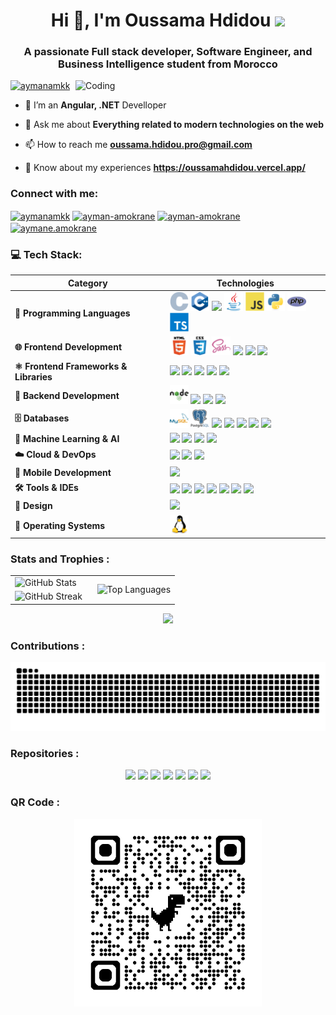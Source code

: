 

<h1 align="center">Hi 👋, I'm Oussama Hdidou <img src="https://komarev.com/ghpvc/?username=oussamahdidou"  /></h1>
<h3 align="center">A passionate Full stack developer, Software Engineer, and Business Intelligence student from Morocco</h3>

<img align="right" alt="Coding" width="400" src="https://cdn.dribbble.com/users/1162077/screenshots/3848914/programmer.gif">

<p align="left"> <a href="https://twitter.com/oussamahdidou1" target="blank"><img src="https://img.shields.io/twitter/follow/oussamahdidou?logo=twitter&style=for-the-badge" alt="aymanamkk" /></a> </p>



- 🌱 I’m an  **Angular, .NET** Develloper





- 💬 Ask me about **Everything related to modern technologies on the web**

- 📫 How to reach me **oussama.hdidou.pro@gmail.com**
- 📄 Know about my experiences **https://oussamahdidou.vercel.app/**



<h3 align="left">Connect with me:</h3>
<p align="left">

<a href="https://twitter.com/oussamahdidou1" target="blank"><img align="center" src="https://raw.githubusercontent.com/rahuldkjain/github-profile-readme-generator/master/src/images/icons/Social/twitter.svg" alt="aymanamkk" height="30" width="40" /></a>
<a href="https://www.linkedin.com/in/oussama-hdidou-426930268/" target="blank"><img align="center" src="https://raw.githubusercontent.com/rahuldkjain/github-profile-readme-generator/master/src/images/icons/Social/linked-in-alt.svg" alt="ayman-amokrane" height="30" width="40" /></a>
<a href="https://stackoverflow.com/users/21627058/" target="blank"><img align="center" src="https://raw.githubusercontent.com/rahuldkjain/github-profile-readme-generator/master/src/images/icons/Social/stack-overflow.svg" alt="ayman-amokrane" height="30" width="40" /></a>
<a href="https://fb.com/oussama.hdidou.1" target="blank"><img align="center" src="https://raw.githubusercontent.com/rahuldkjain/github-profile-readme-generator/master/src/images/icons/Social/facebook.svg" alt="aymane.amokrane" height="30" width="40" /></a>
</p>

<h3 align="left">💻 Tech Stack:</h3>
<table  style="width: 100%;" align="center" >
  <thead>
    <tr>
      <th>Category</th>
      <th>Technologies</th>
    </tr>
  </thead>
  <tbody>
    <tr>
      <td><strong>🔧 Programming Languages</strong></td>
      <td>
        <img src="https://raw.githubusercontent.com/devicons/devicon/master/icons/c/c-original.svg" width="30" />
        <img src="https://raw.githubusercontent.com/devicons/devicon/master/icons/cplusplus/cplusplus-original.svg" width="30" />
        <img src="https://cdn.jsdelivr.net/gh/devicons/devicon@latest/icons/csharp/csharp-original.svg" width="30" />
        <img src="https://raw.githubusercontent.com/devicons/devicon/master/icons/java/java-original.svg" width="30" />
        <img src="https://raw.githubusercontent.com/devicons/devicon/master/icons/javascript/javascript-original.svg" width="30" />
        <img src="https://raw.githubusercontent.com/devicons/devicon/master/icons/python/python-original.svg" width="30" />
        <img src="https://raw.githubusercontent.com/devicons/devicon/master/icons/php/php-original.svg" width="30" />
        <img src="https://raw.githubusercontent.com/devicons/devicon/master/icons/typescript/typescript-original.svg" width="30" />
      </td>
    </tr>
    <tr>
      <td><strong>🌐 Frontend Development</strong></td>
      <td>
        <img src="https://raw.githubusercontent.com/devicons/devicon/master/icons/html5/html5-original-wordmark.svg" width="30" />
        <img src="https://raw.githubusercontent.com/devicons/devicon/master/icons/css3/css3-original-wordmark.svg" width="30" />
        <img src="https://raw.githubusercontent.com/devicons/devicon/master/icons/sass/sass-original.svg" width="30" />
        <img src="https://www.vectorlogo.zone/logos/tailwindcss/tailwindcss-icon.svg" width="30" />
        <img src="https://cdn.jsdelivr.net/gh/devicons/devicon@latest/icons/bootstrap/bootstrap-original.svg" width="30" />
        <img src="https://cdn.jsdelivr.net/gh/devicons/devicon@latest/icons/jquery/jquery-original.svg" width="30" />
      </td>
    </tr>
    <tr>
      <td><strong>⚛️ Frontend Frameworks & Libraries</strong></td>
      <td>
        <img src="https://cdn.jsdelivr.net/gh/devicons/devicon@latest/icons/react/react-original.svg" width="30" />
        <img src="https://cdn.jsdelivr.net/gh/devicons/devicon@latest/icons/nextjs/nextjs-original.svg" width="30" />
        <img src="https://cdn.jsdelivr.net/gh/devicons/devicon@latest/icons/angular/angular-original.svg" width="30" />
        <img src="https://cdn.jsdelivr.net/gh/devicons/devicon@latest/icons/blazor/blazor-original.svg" width="30" />
        <img src="https://cdn.jsdelivr.net/gh/devicons/devicon@latest/icons/rxjs/rxjs-original.svg" width="30" />
      </td>
    </tr>
    <tr>
      <td><strong>🔧 Backend Development</strong></td>
      <td>
        <img src="https://raw.githubusercontent.com/devicons/devicon/master/icons/nodejs/nodejs-original-wordmark.svg" width="30" />
        <img src="https://cdn.jsdelivr.net/gh/devicons/devicon@latest/icons/laravel/laravel-original.svg" width="30" />
        <img src="https://cdn.jsdelivr.net/gh/devicons/devicon@latest/icons/flask/flask-original-wordmark.svg" width="30" />
        <img src="https://cdn.jsdelivr.net/gh/devicons/devicon@latest/icons/dotnetcore/dotnetcore-original.svg" width="30" />
      </td>
    </tr>
    <tr>
      <td><strong>🗄️ Databases</strong></td>
      <td>
        <img src="https://raw.githubusercontent.com/devicons/devicon/master/icons/mysql/mysql-original-wordmark.svg" width="30" />
        <img src="https://raw.githubusercontent.com/devicons/devicon/master/icons/postgresql/postgresql-original-wordmark.svg" width="30" />
        <img src="https://cdn.jsdelivr.net/gh/devicons/devicon@latest/icons/microsoftsqlserver/microsoftsqlserver-original-wordmark.svg" width="30" />
        <img src="https://cdn.jsdelivr.net/gh/devicons/devicon@latest/icons/sqlite/sqlite-original.svg" width="30" />
        <img src="https://cdn.jsdelivr.net/gh/devicons/devicon@latest/icons/oracle/oracle-original.svg" width="30" />
        <img src="https://cdn.jsdelivr.net/gh/devicons/devicon@latest/icons/mongodb/mongodb-plain-wordmark.svg" width="30" />
        <img src="https://cdn.jsdelivr.net/gh/devicons/devicon@latest/icons/redis/redis-original-wordmark.svg" width="30" />
      </td>
    </tr>
    <tr>
      <td><strong>🧠 Machine Learning & AI</strong></td>
      <td>
        <img src="https://www.vectorlogo.zone/logos/pytorch/pytorch-icon.svg" width="30" />
        <img src="https://www.vectorlogo.zone/logos/tensorflow/tensorflow-icon.svg" width="30" />
        <img src="https://upload.wikimedia.org/wikipedia/commons/0/05/Scikit_learn_logo_small.svg" width="30" />
        <img src="https://www.vectorlogo.zone/logos/opencv/opencv-icon.svg" width="30" />
      </td>
    </tr>
    <tr>
      <td><strong>☁️ Cloud & DevOps</strong></td>
      <td>
        <img src="https://cdn.jsdelivr.net/gh/devicons/devicon@latest/icons/azure/azure-original.svg" width="30" />
        <img src="https://cdn.jsdelivr.net/gh/devicons/devicon@latest/icons/azuredevops/azuredevops-original.svg" width="30" />
        <img src="https://cdn.jsdelivr.net/gh/devicons/devicon@latest/icons/rabbitmq/rabbitmq-original.svg" width="30" />
      </td>
    </tr>
    <tr>
      <td><strong>📱 Mobile Development</strong></td>
      <td>
        <img src="https://www.vectorlogo.zone/logos/flutterio/flutterio-icon.svg" width="30" />
      </td>
    </tr>
    <tr>
      <td><strong>🛠️ Tools & IDEs</strong></td>
      <td>
        <img src="https://www.vectorlogo.zone/logos/git-scm/git-scm-icon.svg" width="30" />
        <img src="https://cdn.jsdelivr.net/gh/devicons/devicon@latest/icons/vscode/vscode-original.svg" width="30" />
        <img src="https://cdn.jsdelivr.net/gh/devicons/devicon@latest/icons/visualstudio/visualstudio-original.svg" width="30" />
        <img src="https://www.vectorlogo.zone/logos/getpostman/getpostman-icon.svg" width="30" />
        <img src="https://cdn.jsdelivr.net/gh/devicons/devicon@latest/icons/jupyter/jupyter-original.svg" width="30" />
        <img src="https://cdn.jsdelivr.net/gh/devicons/devicon@latest/icons/swagger/swagger-original.svg" width="30" />
        <img src="https://upload.wikimedia.org/wikipedia/commons/0/0b/Qt_logo_2016.svg" width="30" />
      </td>
    </tr>
    <tr>
      <td><strong>🎨 Design</strong></td>
      <td>
        <img src="https://www.vectorlogo.zone/logos/figma/figma-icon.svg" width="30" />
      </td>
    </tr>
    <tr>
      <td><strong>🐧 Operating Systems</strong></td>
      <td>
        <img src="https://raw.githubusercontent.com/devicons/devicon/master/icons/linux/linux-original.svg" width="30" />
      </td>
    </tr>
  </tbody>
</table>


<h3 align="left">Stats and Trophies : </h3>

<table  style="width: 100%;" align="center">
  <tr>
    <td style="width: 50%;">
       <img src="https://github-readme-stats.vercel.app/api/?username=oussamahdidou&count_private=true&theme=tokyonight&showicons=true" alt="GitHub Stats" style="width: 100%;"/>
    </td >
    <td rowspan="2" style="width: 50%;">
      <img src="https://github-readme-stats.vercel.app/api/top-langs/?username=oussamahdidou&theme=tokyonight&hide=jupyter%20notebook&langs_count=10" alt="Top Languages" style="width: 100%;"/>
    </td>
  </tr>
  <tr>
    <td style="width: 50%;">
      <img src="https://streak-stats.demolab.com/?user=oussamahdidou&theme=dark" alt="GitHub Streak" style="width: 100%;">
    </td>
  </tr>
</table>

<p align="center">
 <img src="https://github-profile-trophy.vercel.app/?username=oussamahdidou&theme=onedark&row=1&column=6"/>
</p>
<h3 align="left">Contributions : </h3>
<p align="center" >
 <img  src="https://raw.githubusercontent.com/oussamahdidou/oussamahdidou/output/github-contribution-grid-snake.svg"/>
</p>

<h3 align="left">Repositories : </h3>
<p align="center" >
 <img  src="https://github-readme-stats.vercel.app/api/pin/?username=oussamahdidou&repo=microservices&theme=default"/>
 <img  src="https://github-readme-stats.vercel.app/api/pin/?username=oussamahdidou&repo=RH-system-management-and-ChatBot&theme=default"/>
 <img  src="https://github-readme-stats.vercel.app/api/pin/?username=oussamahdidou&repo=plastic-pollution-detection&theme=light"/>
 <img  src="https://github-readme-stats.vercel.app/api/pin/?username=oussamahdidou&repo=inventory-manager-springboot-react&theme=default"/>
 <img  src="https://github-readme-stats.vercel.app/api/pin/?username=oussamahdidou&repo=Movies-Room-react-typescript&theme=default"/>
 <img  src="https://github-readme-stats.vercel.app/api/pin/?username=oussamahdidou&repo=traveling-booking&theme=default"/>
 <img  src="https://github-readme-stats.vercel.app/api/pin/?username=oussamahdidou&repo=e-learning&theme=default"/>
</p>
<h3 align="left">QR Code : </h3>
<p align="center" >
  <img  width="300"  src="qrcode_oussamahdidou.vercel.app.png"/>
</p>
